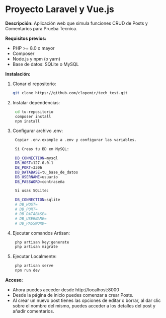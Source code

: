 # Proyecto Laravel y Vue.js

**Descripción:**
Aplicación web que simula funciones CRUD de Posts y Comentarios para Prueba Tecnica.

**Requisitos previos:**
* PHP >= 8.0 o mayor
* Composer
* Node.js y npm (o yarn)
* Base de datos: SQLite o MySQL

**Instalación:**
1. Clonar el repositorio:
   ```bash
   git clone https://github.com/clopemir/tech_test.git

2. Instalar dependencias:
   ```bash
    cd tu-repositorio
    composer install
    npm install

3. Configurar archivo .env:
   ```bash
    Copiar .env.example a .env y configurar las variables.

    Si Creas tu BD en MySQL:

    DB_CONNECTION=mysql
    DB_HOST=127.0.0.1
    DB_PORT=3306
    DB_DATABASE=tu_base_de_datos
    DB_USERNAME=usuario
    DB_PASSWORD=contraseña

    Si usas SQLite:

    DB_CONNECTION=sqlite
    # DB_HOST=
    # DB_PORT=
    # DB_DATABASE=
    # DB_USERNAME=
    # DB_PASSWORD=


4. Ejecutar comandos Artisan:
   ```bash
    php artisan key:generate
    php artisan migrate

5. Ejecutar Localmente:
   ```bash
    php artisan serve
    npm run dev

**Acceso:**
* Ahora puedes acceder desde http://localhost:8000
* Desde la página de inicio puedes comenzar a crear Posts.
* Al crear un nuevo post tienes las opciones de editar o borrar, al dar clic sobre el nombre del mismo, puedes acceder a los detalles del post y añadir comentarios.
